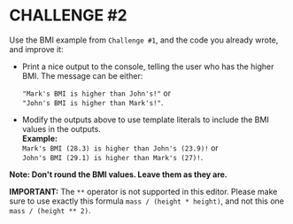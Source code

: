 # CHALLENGE #2
Use the BMI example from `Challenge #1`, and the code you already wrote, and improve it:

- Print a nice output to the console, telling the user who has the higher BMI. The message can be either:

  `"Mark's BMI is higher than John's!"` or \
  `"John's BMI is higher than Mark's!"`.

-  Modify the outputs above to use template literals to include the BMI values in the outputs. \
**Example:** \
`Mark's BMI (28.3) is higher than John's (23.9)!` or \
 `John's BMI (29.1) is higher than Mark's (27)!`.

**Note: Don't round the BMI values. Leave them as they are.**



**IMPORTANT:** The `**` operator is not supported in this editor. Please make sure to use exactly this formula `mass / (height * height)`, and not this one `mass / (height ** 2)`.